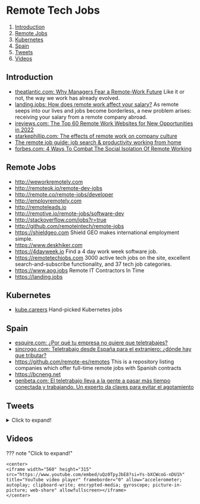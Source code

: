 # Remote Tech Jobs

1. [Introduction](#introduction)
2. [Remote Jobs](#remote-jobs)
3. [Kubernetes](#kubernetes)
4. [Spain](#spain)
5. [Tweets](#tweets)
6. [Videos](#videos)

## Introduction

- [theatlantic.com: Why Managers Fear a Remote-Work Future](https://www.theatlantic.com/ideas/archive/2021/07/work-from-home-benefits/619597/) Like it or not, the way we work has already evolved.
- [landing.jobs: How does remote work affect your salary?](https://landing.jobs/blog/how-does-remote-work-affect-your-salary/) As remote seeps into our lives and jobs become borderless, a new problem arises: receiving your salary from a remote company abroad.
- [ireviews.com: The Top 60 Remote Work Websites for New Opportunities in 2022](https://www.ireviews.com/the-top-60-remote-work-websites-for-new-opportunities-in-2022/)
- [starkephillip.com: The effects of remote work on company culture](https://starkephillip.com/the-effects-of-remote-work-on-company-culture/)
- [The remote job guide: job search & productivity working from home](https://resume.io/blog/remote-job-guide)
- [forbes.com: 4 Ways To Combat The Social Isolation Of Remote Working](https://www.forbes.com/sites/drsamanthamadhosingh/2023/12/18/4-ways-to-combat-the-social-isolation-of-remote-working)

## Remote Jobs

- http://weworkremotely.com
- http://remoteok.io/remote-dev-jobs
- http://remote.co/remote-jobs/developer
- http://employremotely.com
- http://remoteleads.io
- http://remotive.io/remote-jobs/software-dev
- http://stackoverflow.com/jobs?r=true
- http://github.com/remoteintech/remote-jobs
- https://shieldgeo.com Shield GEO makes international employment simple.
- https://www.deskhiker.com
- https://4dayweek.io Find a 4 day work week software job.
- https://remotetechjobs.com 3000 active tech jobs on the site, excellent search-and-subscribe functionality, and 37 tech job categories.
- https://www.aog.jobs Remote IT Contractors In Time
- https://landing.jobs

## Kubernetes

- [kube.careers](https://kube.careers/) Hand-picked Kubernetes jobs

## Spain

- [esquire.com: ¿Por qué tu empresa no quiere que teletrabajes?](https://www.esquire.com/es/trabajo/a37314227/teletrabajo-volver-oficina/)
- [sincrogo.com: Teletrabajo desde España para el extranjero: ¿dónde hay que tributar?](https://sincrogo.com/blog/actualidad-fiscal-contable/teletrabajo-desde-espana-para-el-extranjero-donde-hay-que-tributar/)
- https://github.com/remote-es/remotes This is a repository listing companies which offer full-time remote jobs with Spanish contracts
- https://bcneng.net
- [genbeta.com: El teletrabajo lleva a la gente a pasar más tiempo conectada y trabajando. Un experto da claves para evitar el agotamiento](https://www.genbeta.com/a-fondo/dar-flexibilidad-obligar-a-desconexion-teletrabajo-claves-para-mejorar-productividad-tu-equipo-trabajo)

## Tweets

<details>
  <summary>Click to expand!</summary>

<center>
<blockquote class="twitter-tweet"><p lang="en" dir="ltr">Every company that has told their employees they need to come back into the office is in for a rough surprise. <br><br>PSA: Your entire eng teams are hunting for new remote jobs and not telling you they’ll be leaving soon.</p>&mdash; Randall Kanna (@RandallKanna) <a href="https://twitter.com/RandallKanna/status/1406317668378955776?ref_src=twsrc%5Etfw">June 19, 2021</a></blockquote> <script async src="https://platform.twitter.com/widgets.js" charset="utf-8"></script>

<blockquote class="twitter-tweet"><p lang="en" dir="ltr">I heard there was a dress code <a href="https://t.co/sWdWKxhhLa">pic.twitter.com/sWdWKxhhLa</a></p>&mdash; Molly Struve 🦄 (@molly_struve) <a href="https://twitter.com/molly_struve/status/1440777471259860992?ref_src=twsrc%5Etfw">September 22, 2021</a></blockquote> <script async src="https://platform.twitter.com/widgets.js" charset="utf-8"></script>
</center>
</details>

## Videos

??? note "Click to expand!"

	<center>
    <iframe width="560" height="315" src="https://www.youtube.com/embed/uQz0TpyJbE8?si=Ys-bXCWcoG-nDU1h" title="YouTube video player" frameborder="0" allow="accelerometer; autoplay; clipboard-write; encrypted-media; gyroscope; picture-in-picture; web-share" allowfullscreen></iframe>
	</center>